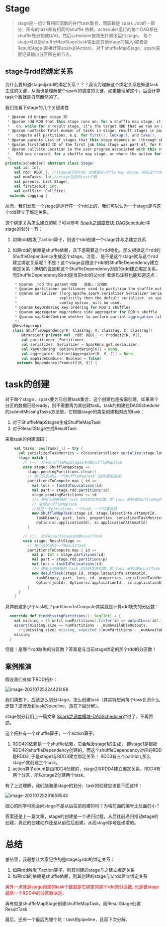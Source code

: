 # Stage
>  stage是一组计算相同函数的并行task集合，而函数是 spark Job的一部分，所有的task都有相同的shuffle 依赖。scheduler运行的每个DAG都在shuffle处分割成DAG，然后scheduler按照拓扑顺序运行stage。
> 每个stage可以是shuffleMapStage(task输出是其他stage的输入)或者是ResultStage(直接计算spark的Action)，对于shuffleMapStage，spark需要记录输出分区所在的节点。

## stage与rdd的绑定关系

为什么要知道stage与rdd的绑定关系？？？我认为理解这个绑定关系是知道task生成的关键，从而也是理解整个spark的调度的关键。如果能理解这个，后面计算task个数就是自然而然的了。

我们先看下stage的几个关键属性

```scala
 * @param id Unique stage ID
 * @param rdd RDD that this stage runs on: for a shuffle map stage, it's the RDD we run map tasks
 *   on, while for a result stage, it's the target RDD that we ran an action on
 * @param numTasks Total number of tasks in stage; result stages in particular may not need to
 *   compute all partitions, e.g. for first(), lookup(), and take().
 * @param parents List of stages that this stage depends on (through shuffle dependencies).
 * @param firstJobId ID of the first job this stage was part of, for FIFO scheduling.
 * @param callSite Location in the user program associated with this stage: either where the target
 *   RDD was created, for a shuffle map stage, or where the action for a result stage was called.
 */
private[scheduler] abstract class Stage(
    val id: Int,
    val rdd: RDD[_], //stage运行的rdd，如果是shuffle map stage，则在这个rdd上运行map task；如果是result stage，则在这个rdd上运行一个action
    val numTasks: Int,//stage包含的task个数
    val parents: List[Stage],
    val firstJobId: Int,
    val callSite: CallSite)
  extends Logging {
```

从而，我们发现一个stage是运行在一个rdd上的，我们可以认为一个stage是与这个rdd建立了绑定关系。

这个绑定关系怎么建立的呢？可以参考  [Spark之调度模块-DAGScheduler](https://mp.weixin.qq.com/s?__biz=MzU2ODg2NDMwMw==&mid=2247484083&idx=1&sn=7100ca30007873fb859e5783447bb826&chksm=fc8639f3cbf1b0e5eda53a203f249edfc4bc097fe58d71f0aecd8fbb2a6fcc3fcbfc246810db&token=524765659&lang=zh_CN#rd)中stage的划分一节：

1.  如果rdd触发了action算子，则这个rdd创建一个stage并与之建立联系

2. 如果rdd的依赖是shuffle依赖，且下游需要这个rdd物化，那么根据这个rdd的ShuffleDependency生成这个stage。注意， 是不是这个stage就与这个rdd建立绑定关系呢？不是！这个stage会跟这个rdd的ShuffleDependency建立绑定关系！确切的说是和这个ShuffleDependency对应的rdd建立绑定关系，而ShuffleDependency的rdd是当前rdd的父rdd!  看源码注释也能知道这点：

   ```scala
    * @param _rdd the parent RDD   注意⚠️：父RDD
    * @param partitioner partitioner used to partition the shuffle output
    * @param serializer [[org.apache.spark.serializer.Serializer Serializer]] to use. If not set
    *                   explicitly then the default serializer, as specified by `spark.serializer`
    *                   config option, will be used.
    * @param keyOrdering key ordering for RDD's shuffles
    * @param aggregator map/reduce-side aggregator for RDD's shuffle
    * @param mapSideCombine whether to perform partial aggregation (also known as map-side combine)
    */
   @DeveloperApi
   class ShuffleDependency[K: ClassTag, V: ClassTag, C: ClassTag](
       @transient private val _rdd: RDD[_ <: Product2[K, V]],
       val partitioner: Partitioner,
       val serializer: Serializer = SparkEnv.get.serializer,
       val keyOrdering: Option[Ordering[K]] = None,
       val aggregator: Option[Aggregator[K, V, C]] = None,
       val mapSideCombine: Boolean = false)
     extends Dependency[Product2[K, V]] {
   ```

   

# task的创建

对于每个stage，spark要为它创建task集合，这个创建也是按需创建，如果某个分区的数据已经ready，则不需要再为其创建task。task的构建在DAGScheduler的submitMissingTasks方法里，它根据stage的类型创建相对应的task：

1.  对于ShuffleMapStages生成ShuffleMapTask
2. 对于ResultStage生成ResultTask

 来看task的创建源码：

```scala
    val tasks: Seq[Task[_]] = try {
      val serializedTaskMetrics = closureSerializer.serialize(stage.latestInfo.taskMetrics).array()
      stage match {
        //（一） 对于ShuffleMapStages生成ShuffleMapTask
        case stage: ShuffleMapStage =>
          stage.pendingPartitions.clear()
          // 每个分区对应一个ShuffleMapTask（这样更加高效）
          partitionsToCompute.map { id =>
            val locs = taskIdToLocations(id)
            val part = stage.rdd.partitions(id)
            stage.pendingPartitions += id
            //< 使用上述获得的 task 对应的优先位置，即 locs 来构造ShuffleMapTask
            // 生成ShuffleMapTask
            //可见一个partition，一个task，一个位置信息
            new ShuffleMapTask(stage.id, stage.latestInfo.attemptId,
              taskBinary, part, locs, properties, serializedTaskMetrics, Option(jobId),
              Option(sc.applicationId), sc.applicationAttemptId)
          }

        //（二） 对于ResultStage生成ResultTask
        case stage: ResultStage =>
          // 每个分区对应一个ResultTask
          partitionsToCompute.map { id =>
            val p: Int = stage.partitions(id)
            val part = stage.rdd.partitions(p)
            val locs = taskIdToLocations(id)
            //< 使用上述获得的 task 对应的优先位置，即 locs 来构造ResultTask
            new ResultTask(stage.id, stage.latestInfo.attemptId,
              taskBinary, part, locs, id, properties, serializedTaskMetrics,
              Option(jobId), Option(sc.applicationId), sc.applicationAttemptId)
          }
      }
    }
```

具体创建多少个task呢？partitionsToCompute其实就是计算rdd缺失的分区数：

```scala
  override def findMissingPartitions(): Seq[Int] = {
    val missing = (0 until numPartitions).filter(id => outputLocs(id).isEmpty)
    assert(missing.size == numPartitions - _numAvailableOutputs,
      s"${missing.size} missing, expected ${numPartitions - _numAvailableOutputs}")
    missing
  }
```

但是！是哪个rdd缺失的分区数？答案是与当前stage绑定的那个rdd的分区数！

## 案例推演

假设我们有如下RDD拓扑：

![image-20210725224421488](https://piggo-picture.oss-cn-hangzhou.aliyuncs.com/image/image-20210725224421488.png)

我们猜想下，应该怎么划分stage，怎么创建task（其实特想问每个task负责什么逻辑？这涉及到task的pipeline，放在下回分解）。

stage划分我们上一篇文章  [Spark之调度模块-DAGScheduler](https://mp.weixin.qq.com/s?__biz=MzU2ODg2NDMwMw==&mid=2247484083&idx=1&sn=7100ca30007873fb859e5783447bb826&chksm=fc8639f3cbf1b0e5eda53a203f249edfc4bc097fe58d71f0aecd8fbb2a6fcc3fcbfc246810db&token=524765659&lang=zh_CN#rd)讲过了，不再赘述。

这个拓扑有一个shuffle算子，一个action算子，

1. RDD4的依赖是一个shuffle依赖，它会触发stage1的生成，  即stage1是根据RDD4的shuffleDependency创建的，而这个shuffleDependency对应的RDD是RDD3, 于是stage1与RDD3建立绑定关系！ RDD3有三个parition,那么stage1就创建三个task。
2. action算子count是由RDD4创建的，stage2与RDD4建立绑定关系，RDD4有两个分区，所以stage2创建两个task。

有了上述理解，我们脑海里stage的划分、task的创建应该是下面这样：

![image-20210725231659543](https://piggo-picture.oss-cn-hangzhou.aliyuncs.com/image/image-20210725231659543.png)

细心的同学可能会问stage不是从后往前创建的吗？为啥前面的编号比后面的小？

答案还是上一篇文章，stage的创建是一个递归过程，从后往前递归推动stage的创建，真正的创建动作还是从前往后创建，从而stage序号是递增的。

# 总结

总结里，我最想让大家记住的是stage与rdd的绑定关系：

1.  如果rdd触发了action算子，则其创建的stage与之建立绑定关系
2. 如果rdd的依赖是shuffle依赖，则其创建的stage与父rdd建立绑定关系

<font color=red>另外一点就是stage创建的task个数就是它绑定的那个rdd的分区数, 也是该stage最后一个RDD中的分区数决定。</font>

再有就是shuffleMapStage创建shuffleMapTask，而ResultStage创建ResultTask

最后，还有一个最后先埋个坑：task的pipeline，且容下次分解。
